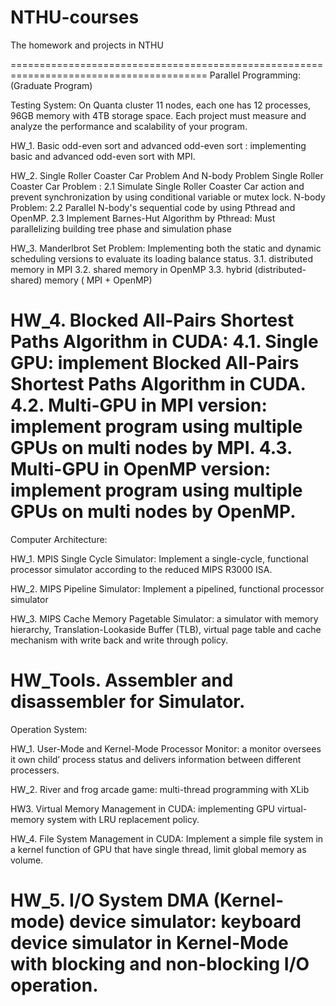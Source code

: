# NTHU-courses
The homework and projects in NTHU

========================================================================================
Parallel Programming: (Graduate Program)

Testing System: On Quanta cluster 11 nodes, each one has 12 processes, 96GB memory with 4TB storage space. Each project must measure and analyze the performance and scalability of your program.

HW_1. Basic odd-even sort and advanced odd-even sort : implementing basic and advanced odd-even sort with MPI.

HW_2. Single Roller Coaster Car Problem And N-body Problem
  Single Roller Coaster Car Problem  : 
  2.1 Simulate Single Roller Coaster Car action and prevent synchronization by using conditional variable or mutex lock.
  N-body Problem:
  2.2 Parallel N-body's sequential code by using Pthread and OpenMP.
  2.3 Implement Barnes-Hut Algorithm by Pthread: Must parallelizing building tree phase and simulation phase

HW_3. Manderlbrot Set Problem: Implementing both the static and dynamic scheduling versions to evaluate its loading balance status.
   3.1. distributed memory in MPI 
   3.2. shared memory in OpenMP
   3.3. hybrid (distributed-shared) memory ( MPI + OpenMP)

HW_4. Blocked All-Pairs Shortest Paths Algorithm in CUDA:
   4.1. Single GPU: 
        implement Blocked All-Pairs Shortest Paths Algorithm in CUDA.
   4.2. Multi-GPU in MPI version: 
        implement program using multiple GPUs on multi nodes by MPI.
   4.3. Multi-GPU in OpenMP version: 
        implement program using multiple GPUs on multi nodes by OpenMP.
========================================================================================
Computer Architecture:

HW_1. MPIS Single Cycle Simulator: Implement a single-cycle, functional processor simulator according to the reduced MIPS R3000 ISA. 

HW_2. MIPS Pipeline Simulator: Implement a pipelined, functional processor simulator 

HW_3. MIPS Cache Memory Pagetable Simulator: a simulator with memory hierarchy, Translation-Lookaside Buffer (TLB), virtual page table and cache mechanism with write back and write through policy. 

HW_Tools. Assembler and disassembler for Simulator.
========================================================================================
Operation System:

HW_1. User-Mode and Kernel-Mode Processor Monitor: a monitor oversees it own child’ process status and delivers information between different processers.

HW_2. River and frog arcade game: multi-thread programming with XLib

HW3. Virtual Memory Management in CUDA: implementing GPU virtual-memory system with LRU replacement policy.

HW_4. File System Management in CUDA: Implement a simple file system in a kernel function of GPU that have single thread, limit global memory as volume.

HW_5. I/O System DMA (Kernel-mode) device simulator: keyboard device simulator in Kernel-Mode with blocking and non-blocking I/O operation.
========================================================================================
